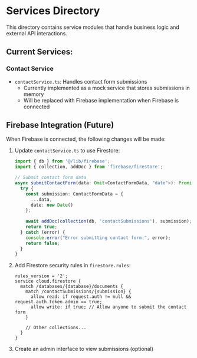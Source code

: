 
# Services Directory

This directory contains service modules that handle business logic and external API interactions.

## Current Services:

### Contact Service
- `contactService.ts`: Handles contact form submissions
  - Currently implemented as a mock service that stores submissions in memory
  - Will be replaced with Firebase implementation when Firebase is connected

## Firebase Integration (Future)

When Firebase is connected, the following changes will be made:

1. Update `contactService.ts` to use Firestore:
   ```typescript
   import { db } from '@/lib/firebase';
   import { collection, addDoc } from 'firebase/firestore';

   // Submit contact form data
   async submitContactForm(data: Omit<ContactFormData, "date">): Promise<boolean> {
     try {
       const submission: ContactFormData = {
         ...data,
         date: new Date()
       };
       
       await addDoc(collection(db, 'contactSubmissions'), submission);
       return true;
     } catch (error) {
       console.error("Error submitting contact form:", error);
       return false;
     }
   }
   ```

2. Add Firestore security rules in `firestore.rules`:
   ```
   rules_version = '2';
   service cloud.firestore {
     match /databases/{database}/documents {
       match /contactSubmissions/{submission} {
         allow read: if request.auth != null && request.auth.token.admin == true;
         allow write: if true; // Allow anyone to submit the contact form
       }
       
       // Other collections...
     }
   }
   ```

3. Create an admin interface to view submissions (optional)
